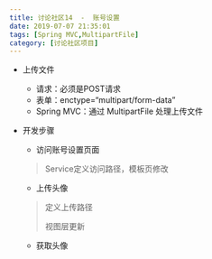 ```yaml
---
title: 讨论社区14  -  账号设置
date: 2019-07-07 21:35:01
tags: [Spring MVC,MultipartFile]
category: [讨论社区项目]
---
```


- 上传文件

  - 请求：必须是POST请求
  - 表单：enctype=“multipart/form-data”
  - Spring MVC：通过 MultipartFile 处理上传文件

- 开发步骤

  - 访问账号设置页面

  > Service定义访问路径，模板页修改

  - 上传头像

  > 定义上传路径
  >
  > 视图层更新

  - 获取头像